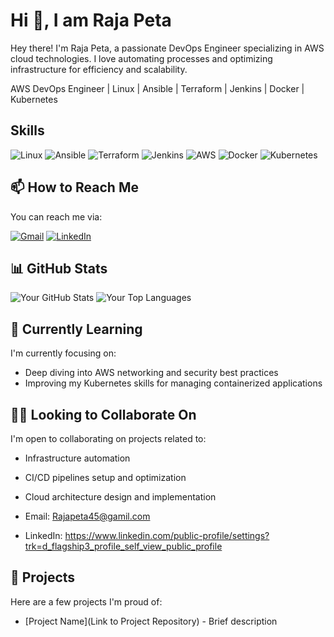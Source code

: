 # Hi 👋, I am Raja Peta


Hey there! I'm Raja Peta, a passionate DevOps Engineer specializing in AWS cloud technologies. I love automating processes and optimizing infrastructure for efficiency and scalability.


<!-- Intro -->
AWS DevOps Engineer | Linux | Ansible | Terraform | Jenkins | Docker | Kubernetes

<!-- Skills -->
## Skills
![Linux](https://img.shields.io/badge/Linux-FCC624?style=for-the-badge&logo=linux&logoColor=black)
![Ansible](https://img.shields.io/badge/Ansible-EE0000?style=for-the-badge&logo=ansible&logoColor=white)
![Terraform](https://img.shields.io/badge/Terraform-623CE4?style=for-the-badge&logo=terraform&logoColor=white)
![Jenkins](https://img.shields.io/badge/Jenkins-D24939?style=for-the-badge&logo=jenkins&logoColor=white)
![AWS](https://img.shields.io/badge/AWS-232F3E?style=for-the-badge&logo=amazon-aws&logoColor=white)
![Docker](https://img.shields.io/badge/Docker-2496ED?style=for-the-badge&logo=docker&logoColor=white)
![Kubernetes](https://img.shields.io/badge/Kubernetes-326CE5?style=for-the-badge&logo=kubernetes&logoColor=white)


## 📫 How to Reach Me

You can reach me via:
<p align="Start">
  <a href="rajapeta03@gmail.com"><img src="https://img.shields.io/badge/Gmail-D14836?style=for-the-badge&logo=gmail&logoColor=white" alt="Gmail"></a>
  <a href="https://www.linkedin.com/public-profile/settings?trk=d_flagship3_profile_self_view_public_profile"><img src="https://img.shields.io/badge/LinkedIn-0077B5?style=for-the-badge&logo=linkedin&logoColor=white" alt="LinkedIn"></a>
</p>

## 📊 GitHub Stats

![Your GitHub Stats](https://github-readme-stats.vercel.app/api?username=iam-raja&show_icons=true&theme=radical) ![Your Top Languages](https://github-readme-stats.vercel.app/api/top-langs/?username=iam-raja&layout=compact&theme=radical)

## 🌱 Currently Learning

I'm currently focusing on:

- Deep diving into AWS networking and security best practices
- Improving my Kubernetes skills for managing containerized applications

## 👯‍♀️ Looking to Collaborate On

I'm open to collaborating on projects related to:

- Infrastructure automation
- CI/CD pipelines setup and optimization
- Cloud architecture design and implementation


- Email: Rajapeta45@gamil.com
- LinkedIn: https://www.linkedin.com/public-profile/settings?trk=d_flagship3_profile_self_view_public_profile

## 📄 Projects

Here are a few projects I'm proud of:

- [Project Name](Link to Project Repository) - Brief description










